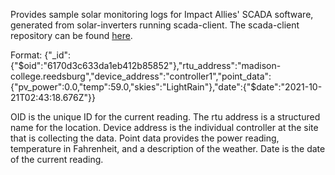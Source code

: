 Provides sample solar monitoring logs for Impact Allies' SCADA software, generated from solar-inverters running scada-client. The scada-client repository can be found [here](https://github.com/create-scada/scada-client). 

Format: {"_id":{"$oid":"6170d3c633da1eb412b85852"},"rtu_address":"madison-college.reedsburg","device_address":"controller1","point_data":{"pv_power":0.0,"temp":59.0,"skies":"LightRain"},"date":{"$date":"2021-10-21T02:43:18.676Z"}}

OID is the unique ID for the current reading. The rtu address is a structured name for the location. Device address is the individual controller at the site that is collecting the data. Point data provides the power reading, temperature in Fahrenheit, and a description of the weather. Date is the date of the current reading. 
